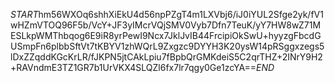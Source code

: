 $START$hm56WXOq6shhXiEkU4d56npPZgT4m1LXVbj6/iJ0iYUL2Sfge2yk/fV1wHZmVTOQ96F5b/VcY+JF3yIMcrVQjSMV0Vyb7Dfn7TeuK/yY7HW8wZ71MESLkpWMThbqog6E9iR8yrPewI9Ncx7JklJvIB44FrcipiOkSwU+hyyzgFbcdGUSmpFn6plbbSftVt7tKBYV1zhWQrL9Zxgzc9DYYH3K20ysW14pRSggxzegs5lDxZZqddKGcKrLR/fJKPN5jtCAkLpiu7fBpbQrGMKdeiS5C2qrTHZ+2INrY9H2+RAVndmE3TZ1GR7b1UrVKX4SLQZl6fx7lr7qgy0Ge1zcYA==$END$